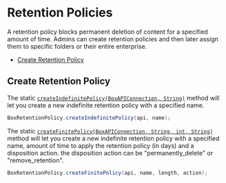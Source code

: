 Retention Policies
======

A retention policy blocks permanent deletion of content for a specified amount of time. Admins can create retention policies and then later assign them to specific folders or their entire enterprise.

* [Create Retention Policy](#create-retention-policy)

Create Retention Policy
--------------

The static [`createIndefinitePolicy(BoxAPIConnection, String)`][create-indefinite-retention-policy] method will let you create a new indefinite retention policy with a specified name.

```java
BoxRetentionPolicy.createIndefinitePolicy(api, name);
```

The static [`createFinitePolicy(BoxAPIConnection, String, int, String)`][create-finite-retention-policy] method will let you create a new indefinite retention policy with a specified name, amount of time to apply the retention policy (in days) and a disposition action. the disposition action can be "permanently_delete" or "remove_retention".

```java
BoxRetentionPolicy.createFinitePolicy(api, name, length, action);
```

[create-indefinite-retention-policy]: http://opensource.box.com/box-java-sdk/javadoc/com/box/sdk/BoxRetentionPolicy.html#createIndefinitePolicy(com.box.sdk.BoxAPIConnection,%20java.lang.String)
[create-finite-retention-policy]: http://opensource.box.com/box-java-sdk/javadoc/com/box/sdk/BoxRetentionPolicy.html#createIndefinitePolicy(com.box.sdk.BoxAPIConnection,%20java.lang.String,%20java.lang.int,%20java.lang.String)